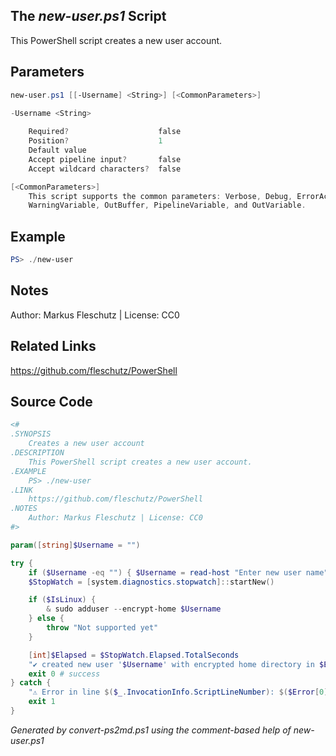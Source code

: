 ## The *new-user.ps1* Script

This PowerShell script creates a new user account.

## Parameters
```powershell
new-user.ps1 [[-Username] <String>] [<CommonParameters>]

-Username <String>
    
    Required?                    false
    Position?                    1
    Default value                
    Accept pipeline input?       false
    Accept wildcard characters?  false

[<CommonParameters>]
    This script supports the common parameters: Verbose, Debug, ErrorAction, ErrorVariable, WarningAction, 
    WarningVariable, OutBuffer, PipelineVariable, and OutVariable.
```

## Example
```powershell
PS> ./new-user

```

## Notes
Author: Markus Fleschutz | License: CC0

## Related Links
https://github.com/fleschutz/PowerShell

## Source Code
```powershell
<#
.SYNOPSIS
	Creates a new user account
.DESCRIPTION
	This PowerShell script creates a new user account.
.EXAMPLE
	PS> ./new-user
.LINK
	https://github.com/fleschutz/PowerShell
.NOTES
	Author: Markus Fleschutz | License: CC0
#>

param([string]$Username = "")

try {
	if ($Username -eq "") { $Username = read-host "Enter new user name" }
	$StopWatch = [system.diagnostics.stopwatch]::startNew()

	if ($IsLinux) {
		& sudo adduser --encrypt-home $Username
	} else {
		throw "Not supported yet"
	}

	[int]$Elapsed = $StopWatch.Elapsed.TotalSeconds
	"✔️ created new user '$Username' with encrypted home directory in $Elapsed sec"
	exit 0 # success
} catch {
	"⚠️ Error in line $($_.InvocationInfo.ScriptLineNumber): $($Error[0])"
	exit 1
}
```

*Generated by convert-ps2md.ps1 using the comment-based help of new-user.ps1*
